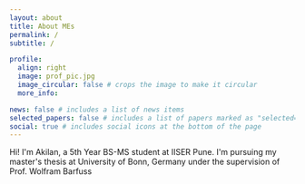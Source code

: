 ```yaml
---
layout: about
title: About MEs
permalink: /
subtitle: /

profile:
  align: right
  image: prof_pic.jpg
  image_circular: false # crops the image to make it circular
  more_info: 

news: false # includes a list of news items
selected_papers: false # includes a list of papers marked as "selected={true}"
social: true # includes social icons at the bottom of the page
---
```


Hi! I'm Akilan, a 5th Year BS-MS student at IISER Pune. I'm pursuing my master's thesis at University of Bonn, Germany under the supervision of Prof. Wolfram Barfuss